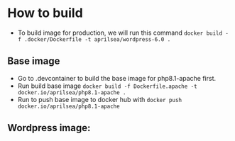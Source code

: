 # How to build
- To build image for production, we will run this command ```docker build -f .docker/Dockerfile -t aprilsea/wordpress-6.0 .```

## Base image
- Go to .devcontainer to build the base image for php8.1-apache first.
- Run build base image ```docker build -f Dockerfile.apache -t docker.io/aprilsea/php8.1-apache .```
- Run to push base image to docker hub with ```docker push docker.io/aprilsea/php8.1-apache ```
## Wordpress image: 

